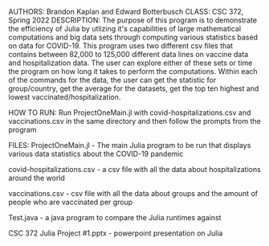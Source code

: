 AUTHORS: Brandon Kaplan and Edward Botterbusch
CLASS: CSC 372, Spring 2022
DESCRIPTION: The purpose of this program is to demonstrate the efficiency of Julia
by utlizing it's capabilities of large mathematical computations and big data sets
through computing various statistics based on data for COVID-19. This program uses 
two different csv files that contains between 82,000 to 125,000 different data lines
on vaccine data and hospitalization data. The user can explore either of these sets
or time the program on how long it takes to perform the computations. Within each of
the commands for the data, the user can get the statistic for group/country, get the
average for the datasets, get the top ten highest and lowest vaccinated/hospitalization.

HOW TO RUN: Run ProjectOneMain.jl with covid-hospitalizations.csv and vaccinations.csv
in the same directory and then follow the prompts from the program

FILES:
ProjectOneMain.jl - The main Julia program to be run that displays various data 
statistics about the COVID-19 pandemic 

covid-hospitalizations.csv - a csv file with all the data about hospitalizations around
the world

vaccinations.csv - csv file with all the data about groups and the amount of people
who are vaccinated per group

Test.java - a java program to compare the Julia runtimes against

CSC 372 Julia Project #1.pptx - powerpoint presentation on Julia